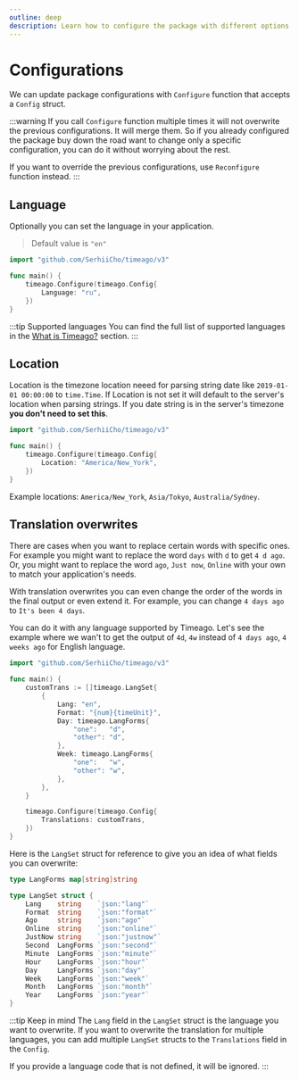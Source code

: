 ```yaml
---
outline: deep
description: Learn how to configure the package with different options like language, location, and translations
---
```


# Configurations
We can update package configurations with `Configure` function that accepts a `Config` struct.

:::warning
If you call `Configure` function multiple times it will not overwrite the previous configurations. It will merge them. So if you already configured the package buy down the road want to change only a specific configuration, you can do it without worrying about the rest.

If you want to override the previous configurations, use `Reconfigure` function instead.
:::

## Language
Optionally you can set the language in your application.

> Default value is `"en"`

```go
import "github.com/SerhiiCho/timeago/v3"

func main() {
    timeago.Configure(timeago.Config{
        Language: "ru",
    })
}
```

:::tip Supported languages
You can find the full list of supported languages in the [What is Timeago?](/what-is-timeago.html#supported-languages) section.
:::

## Location
Location is the timezone location neeed for parsing string date like `2019-01-01 00:00:00`
to `time.Time`. If Location is not set it will default to the server's location when parsing
strings. If you date string is in the server's timezone **you don't need to set this**.

```go
import "github.com/SerhiiCho/timeago/v3"

func main() {
    timeago.Configure(timeago.Config{
        Location: "America/New_York",
    })
}
```

Example locations: `America/New_York`, `Asia/Tokyo`, `Australia/Sydney`.

## Translation overwrites
There are cases when you want to replace certain words with specific ones. For example you might want to replace the word `days` with `d` to get `4 d ago`. Or, you might want to replace the word `ago`, `Just now`, `Online` with your own to match your application's needs.

With translation overwrites you can even change the order of the words in the final output or even extend it. For example, you can change `4 days ago` to `It's been 4 days`.

You can do it with any language supported by Timeago. Let's see the example where we wan't to get the output of `4d`, `4w` instead of `4 days ago`, `4 weeks ago` for English language.

```go
import "github.com/SerhiiCho/timeago/v3"

func main() {
    customTrans := []timeago.LangSet{
        {
            Lang: "en",
            Format: "{num}{timeUnit}",
            Day: timeago.LangForms{
                "one":   "d",
                "other": "d",
            },
            Week: timeago.LangForms{
                "one":   "w",
                "other": "w",
            },
        },
    }

    timeago.Configure(timeago.Config{
        Translations: customTrans,
    })
}
```

Here is the `LangSet` struct for reference to give you an idea of what fields you can overwrite:

```go
type LangForms map[string]string

type LangSet struct {
	Lang    string    `json:"lang"`
	Format  string    `json:"format"`
	Ago     string    `json:"ago"`
	Online  string    `json:"online"`
	JustNow string    `json:"justnow"`
	Second  LangForms `json:"second"`
	Minute  LangForms `json:"minute"`
	Hour    LangForms `json:"hour"`
	Day     LangForms `json:"day"`
	Week    LangForms `json:"week"`
	Month   LangForms `json:"month"`
	Year    LangForms `json:"year"`
}
```

:::tip Keep in mind
The `Lang` field in the `LangSet` struct is the language you want to overwrite. If you want to overwrite the translation for multiple languages, you can add multiple `LangSet` structs to the `Translations` field in the `Config`.

If you provide a language code that is not defined, it will be ignored.
:::